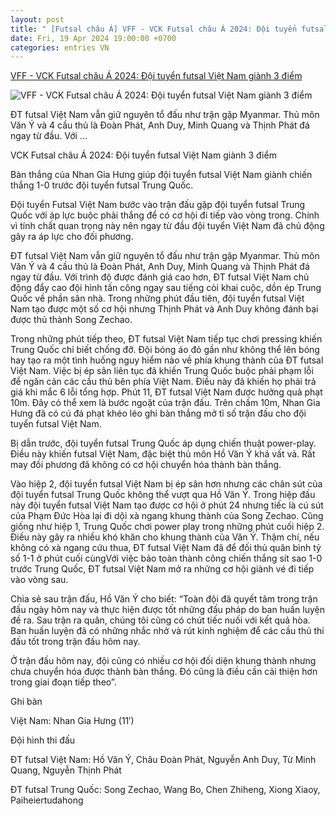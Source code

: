 ```yaml
---
layout: post
title: " [Futsal châu Á] VFF - VCK Futsal châu Á 2024: Đội tuyển futsal Việt Nam giành 3 điểm"
date: Fri, 19 Apr 2024 19:00:00 +0700
categories: entries VN
---
```

[VFF - VCK Futsal châu Á 2024: Đội tuyển futsal Việt Nam giành 3 điểm](https://vff.org.vn/vck-futsal-chau-a-2024-doi-tuyen-futsal-viet-nam-gianh-3-diem/)

![VFF - VCK Futsal châu Á 2024: Đội tuyển futsal Việt Nam giành 3 điểm](https://vff.org.vn/wp-content/uploads/2024/04/z5363421040608_5c8c62b7cff2044ca4c5e5f8e6fe437f.jpg)

ĐT futsal Việt Nam vẫn giữ nguyên tổ đấu như trận gặp Myanmar. Thủ môn Văn Ý và 4 cầu thủ là Đoàn Phát, Anh Duy, Minh Quang và Thịnh Phát đá ngay từ đầu. Với ...

VCK Futsal châu Á 2024: Đội tuyển futsal Việt Nam giành 3 điểm

Bàn thắng của Nhan Gia Hưng giúp đội tuyển futsal Việt Nam giành chiến thắng 1-0 trước đội tuyển futsal Trung Quốc.

Đội tuyển Futsal Việt Nam bước vào trận đấu gặp đội tuyển futsal Trung Quốc với áp lực buộc phải thắng để có cơ hội đi tiếp vào vòng trong. Chính vì tính chất quan trọng này nên ngay từ đầu đội tuyển Việt Nam đã chủ động gây ra áp lực cho đối phương.

ĐT futsal Việt Nam vẫn giữ nguyên tổ đấu như trận gặp Myanmar. Thủ môn Văn Ý và 4 cầu thủ là Đoàn Phát, Anh Duy, Minh Quang và Thịnh Phát đá ngay từ đầu. Với trình độ được đánh giá cao hơn, ĐT futsal Việt Nam chủ động đẩy cao đội hình tấn công ngay sau tiếng còi khai cuộc, dồn ép Trung Quốc về phần sân nhà. Trong những phút đầu tiên, đội tuyển futsal Việt Nam tạo được một số cơ hội nhưng Thịnh Phát và Anh Duy không đánh bại được thủ thành Song Zechao.

Trong những phút tiếp theo, ĐT futsal Việt Nam tiếp tục chơi pressing khiến Trung Quốc chỉ biết chống đỡ. Đội bóng áo đỏ gần như không thể lên bóng hay tạo ra một tình huống nguy hiểm nào về phía khung thành của ĐT futsal Việt Nam. Việc bị ép sân liên tục đã khiến Trung Quốc buộc phải phạm lỗi để ngăn cản các cầu thủ bên phía Việt Nam. Điều này đã khiến họ phải trả giá khi mắc 6 lỗi tổng hợp. Phút 11, ĐT futsal Việt Nam được hưởng quả phạt 10m. Đây có thể xem là bước ngoặt của trận đấu. Trên chấm 10m, Nhan Gia Hưng đã có cú đá phạt khéo léo ghi bàn thắng mở tỉ số trận đấu cho đội tuyển futsal Việt Nam.

Bị dẫn trước, đội tuyển futsal Trung Quốc áp dụng chiến thuật power-play. Điều này khiến futsal Việt Nam, đặc biệt thủ môn Hồ Văn Ý khá vất vả. Rất may đối phương đã không có cơ hội chuyển hóa thành bàn thắng.

Vào hiệp 2, đội tuyển futsal Việt Nam bị ép sân hơn nhưng các chân sút của đội tuyển futsal Trung Quốc không thể vượt qua Hồ Văn Ý. Trong hiệp đấu này đội tuyển futsal Việt Nam tạo được cơ hội ở phút 24 nhưng tiếc là cú sút của Phạm Đức Hòa lại đi dội xà ngang khung thành của Song Zechao. Cũng giống như hiệp 1, Trung Quốc chơi power play trong những phút cuối hiệp 2. Điều này gây ra nhiều khó khăn cho khung thành của Văn Ý. Thậm chí, nếu không có xà ngang cứu thua, ĐT futsal Việt Nam đã để đối thủ quân bình tỷ số 1-1 ở phút cuối cùngVới việc bảo toàn thành công chiến thắng sít sao 1-0 trước Trung Quốc, ĐT futsal Việt Nam mở ra những cơ hội giành vé đi tiếp vào vòng sau.

Chia sẻ sau trận đấu, Hồ Văn Ý cho biết: “Toàn đội đã quyết tâm trong trận đấu ngày hôm nay và thực hiện được tốt những đấu pháp do ban huấn luyện đề ra. Sau trận ra quân, chúng tôi cũng có chút tiếc nuối với kết quả hòa. Ban huấn luyện đã có những nhắc nhở và rút kinh nghiệm để các cầu thủ thi đấu tốt trong trận đấu hôm nay.

Ở trận đấu hôm nay, đội cũng có nhiều cơ hội đối diện khung thành nhưng chưa chuyển hóa được thành bàn thắng. Đó cũng là điều cần cải thiện hơn trong giai đoạn tiếp theo”.

Ghi bàn

Việt Nam: Nhan Gia Hưng (11′)

Đội hình thi đấu

ĐT futsal Việt Nam: Hồ Văn Ý, Châu Đoàn Phát, Nguyễn Anh Duy, Từ Minh Quang, Nguyễn Thịnh Phát

ĐT futsal Trung Quốc: Song Zechao, Wang Bo, Chen Zhiheng, Xiong Xiaoy, Paiheiertudahong


